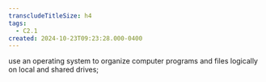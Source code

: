 ```yaml
---
transcludeTitleSize: h4
tags:
  - C2.1
created: 2024-10-23T09:23:28.000-0400
---
```

use an operating system to organize computer programs and files logically on local and shared drives; 